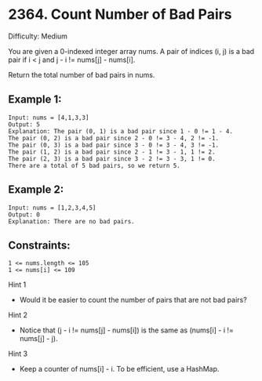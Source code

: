 # 2364. Count Number of Bad Pairs

Difficulty: Medium

You are given a 0-indexed integer array nums. A pair of indices (i, j) is a bad pair if i < j and j - i != nums[j] - nums[i].

Return the total number of bad pairs in nums.

## Example 1:
```
Input: nums = [4,1,3,3]
Output: 5
Explanation: The pair (0, 1) is a bad pair since 1 - 0 != 1 - 4.
The pair (0, 2) is a bad pair since 2 - 0 != 3 - 4, 2 != -1.
The pair (0, 3) is a bad pair since 3 - 0 != 3 - 4, 3 != -1.
The pair (1, 2) is a bad pair since 2 - 1 != 3 - 1, 1 != 2.
The pair (2, 3) is a bad pair since 3 - 2 != 3 - 3, 1 != 0.
There are a total of 5 bad pairs, so we return 5.
```

## Example 2:
```
Input: nums = [1,2,3,4,5]
Output: 0
Explanation: There are no bad pairs.
```

## Constraints:
```
1 <= nums.length <= 105
1 <= nums[i] <= 109
```

Hint 1
- Would it be easier to count the number of pairs that are not bad pairs?

Hint 2
- Notice that (j - i != nums[j] - nums[i]) is the same as (nums[i] - i != nums[j] - j).

Hint 3
- Keep a counter of nums[i] - i. To be efficient, use a HashMap.
